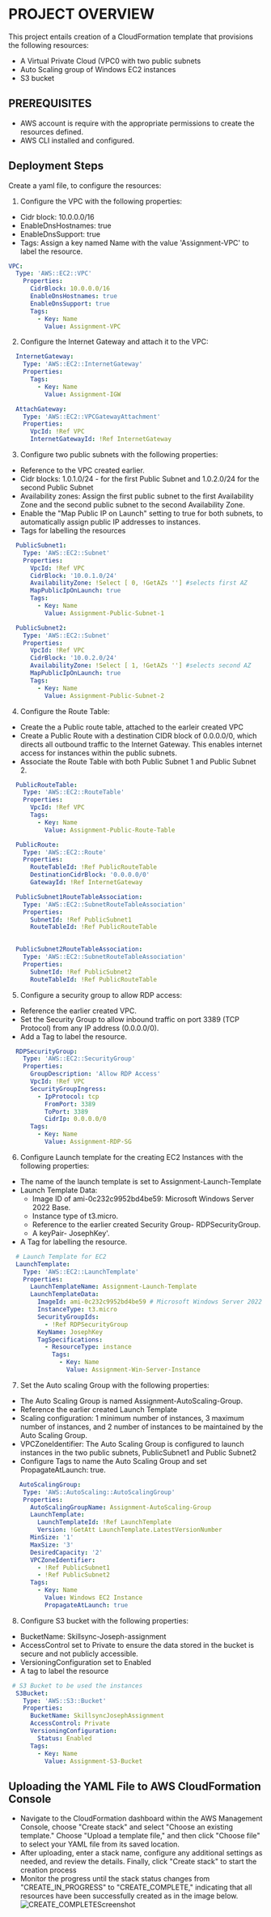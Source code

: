 # PROJECT OVERVIEW

This project entails creation of a  CloudFormation template that provisions the following resources:
- A Virtual Private Cloud (VPC0 with two public subnets
- Auto Scaling group of Windows EC2 instances
- S3 bucket

## PREREQUISITES

-  AWS account is require with the appropriate permissions to create the resources defined.
- AWS CLI installed and configured.

## Deployment Steps

Create a yaml file, to configure the resources:
1. Configure the VPC with the following properties:
  - Cidr block: 10.0.0.0/16
  - EnableDnsHostnames: true
  - EnableDnsSupport: true
  - Tags: Assign a key named Name with the value 'Assignment-VPC' to label the resource.
  ```yaml
 VPC:
    Type: 'AWS::EC2::VPC'
      Properties:
        CidrBlock: 10.0.0.0/16
        EnableDnsHostnames: true
        EnableDnsSupport: true
        Tags:
          - Key: Name
            Value: Assignment-VPC 
```
2. Configure the Internet Gateway and attach it to the VPC:
```yaml
  InternetGateway:
    Type: 'AWS::EC2::InternetGateway'
    Properties:
      Tags:
        - Key: Name
          Value: Assignment-IGW

  AttachGateway:    
    Type: 'AWS::EC2::VPCGatewayAttachment'
    Properties:
      VpcId: !Ref VPC
      InternetGatewayId: !Ref InternetGateway
```
3. Configure two public subnets with the following properties:
- Reference to the VPC created earlier.
- Cidr blocks: 1.0.1.0/24 - for the first Public Subnet and 1.0.2.0/24 for the second Public Subnet
- Availability zones: Assign the first public subnet to the first Availability Zone and the second public subnet to the second Availability Zone.
- Enable the "Map Public IP on Launch" setting to true for both subnets, to automatically assign public IP addresses to instances.
- Tags for labelling the resources
```yaml
  PublicSubnet1:
    Type: 'AWS::EC2::Subnet'
    Properties:
      VpcId: !Ref VPC
      CidrBlock: '10.0.1.0/24'
      AvailabilityZone: !Select [ 0, !GetAZs ''] #selects first AZ
      MapPublicIpOnLaunch: true      
      Tags:
        - Key: Name
          Value: Assignment-Public-Subnet-1

  PublicSubnet2:
    Type: 'AWS::EC2::Subnet'
    Properties:
      VpcId: !Ref VPC
      CidrBlock: '10.0.2.0/24'
      AvailabilityZone: !Select [ 1, !GetAZs ''] #selects second AZ
      MapPublicIpOnLaunch: true      
      Tags:
        - Key: Name
          Value: Assignment-Public-Subnet-2
```
4. Configure the Route Table:
- Create the a Public route table, attached to the earleir created VPC
- Create a Public Route with a destination CIDR block of 0.0.0.0/0, which directs all outbound traffic to the Internet Gateway. This enables internet access for instances within the public subnets.
- Associate the Route Table with both Public Subnet 1 and Public Subnet 2.
```yaml
  PublicRouteTable:
    Type: 'AWS::EC2::RouteTable'
    Properties:
      VpcId: !Ref VPC
      Tags:
        - Key: Name
          Value: Assignment-Public-Route-Table

  PublicRoute:
    Type: 'AWS::EC2::Route'
    Properties:
      RouteTableId: !Ref PublicRouteTable
      DestinationCidrBlock: '0.0.0.0/0'
      GatewayId: !Ref InternetGateway

  PublicSubnet1RouteTableAssociation:
    Type: 'AWS::EC2::SubnetRouteTableAssociation'
    Properties:
      SubnetId: !Ref PublicSubnet1
      RouteTableId: !Ref PublicRouteTable
      

  PublicSubnet2RouteTableAssociation:
    Type: 'AWS::EC2::SubnetRouteTableAssociation'
    Properties:
      SubnetId: !Ref PublicSubnet2
      RouteTableId: !Ref PublicRouteTable
```
5. Configure a security group to allow RDP access:
- Reference the earlier created VPC.
- Set the Security Group to allow inbound traffic on port 3389 (TCP Protocol) from any IP address (0.0.0.0/0).
-  Add a Tag to label the resource.
```yaml
  RDPSecurityGroup:
    Type: 'AWS::EC2::SecurityGroup'
    Properties:
      GroupDescription: 'Allow RDP Access'
      VpcId: !Ref VPC
      SecurityGroupIngress:
        - IpProtocol: tcp
          FromPort: 3389
          ToPort: 3389
          CidrIp: 0.0.0.0/0
      Tags:
        - Key: Name
          Value: Assignment-RDP-SG
```
6. Configure Launch template for the creating EC2 Instances with the following properties:
- The name of the launch template is set to Assignment-Launch-Template
- Launch Template Data:
  - Image ID of ami-0c232c9952bd4be59: Microsoft Windows Server 2022 Base.
  - Instance type of t3.micro.
  - Reference to the earlier created Security Group- RDPSecurityGroup.
  - A keyPair- JosephKey'.
- A Tag for labelling the resource.
```yaml
  # Launch Template for EC2
  LaunchTemplate:
    Type: 'AWS::EC2::LaunchTemplate'
    Properties:
      LaunchTemplateName: Assignment-Launch-Template
      LaunchTemplateData:
        ImageId: ami-0c232c9952bd4be59 # Microsoft Windows Server 2022 Base
        InstanceType: t3.micro
        SecurityGroupIds:
          - !Ref RDPSecurityGroup
        KeyName: JosephKey
        TagSpecifications:
          - ResourceType: instance
            Tags:
              - Key: Name
                Value: Assignment-Win-Server-Instance
```

7. Set the Auto scaling Group with the following properties:
- The Auto Scaling Group is named Assignment-AutoScaling-Group.
- Reference the earlier created Launch Template
- Scaling configuration: 1 minimum number of instances, 3 maximum number of instances, and 2 number of instances to be maintained by the Auto Scaling Group.
- VPCZoneIdentifier: The Auto Scaling Group is configured to launch instances in the two public subnets, PublicSubnet1 and Public Subnet2
- Configure Tags to name the Auto Scaling Group  and set PropagateAtLaunch: true.
```yaml
   AutoScalingGroup:
    Type: 'AWS::AutoScaling::AutoScalingGroup'
    Properties:
      AutoScalingGroupName: Assignment-AutoScaling-Group
      LaunchTemplate:
        LaunchTemplateId: !Ref LaunchTemplate
        Version: !GetAtt LaunchTemplate.LatestVersionNumber
      MinSize: '1'
      MaxSize: '3'
      DesiredCapacity: '2'
      VPCZoneIdentifier:
        - !Ref PublicSubnet1
        - !Ref PublicSubnet2
      Tags:
        - Key: Name
          Value: Windows EC2 Instance
          PropagateAtLaunch: true
```
8. Configure S3 bucket with the following properties:
- BucketName: Skillsync-Joseph-assignment
- AccessControl set to Private to ensure the data stored in the bucket is secure and not publicly accessible.
- VersioningConfiguration set to Enabled 
- A tag to label the resource
```yaml
 # S3 Bucket to be used the instances
  S3Bucket:
    Type: 'AWS::S3::Bucket'
    Properties:
      BucketName: SkillsyncJosephAssignment
      AccessControl: Private
      VersioningConfiguration:
        Status: Enabled
      Tags:
        - Key: Name
          Value: Assignment-S3-Bucket
```
## Uploading the YAML File to AWS CloudFormation Console
- Navigate to the CloudFormation dashboard within the AWS Management Console, choose "Create stack" and select "Choose an existing template." Choose "Upload a template file," and then click "Choose file" to select your YAML file from its saved location. 
- After uploading, enter a stack name, configure any additional settings as needed, and review the details. Finally, click "Create stack" to start the creation process
- Monitor the progress until the stack status changes from "CREATE_IN_PROGRESS" to "CREATE_COMPLETE," indicating that all resources have been successfully created as in the image below.
![CREATE_COMPLETEScreenshot](/Assignment/Screenshot%201.png)





          
